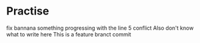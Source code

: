 # Practise
fix
bannana
something
progressing with the line 5 conflict
Also don't know what to write here
This is a feature branct commit
